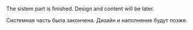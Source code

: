 The sistem part is finished. Design and content will be later.

Системная часть была закончена. Дизайн и наполнение будут позже.